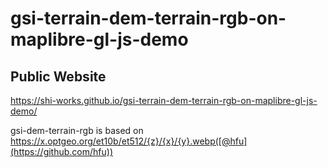 # gsi-terrain-dem-terrain-rgb-on-maplibre-gl-js-demo
## Public Website
https://shi-works.github.io/gsi-terrain-dem-terrain-rgb-on-maplibre-gl-js-demo/

gsi-dem-terrain-rgb is based on https://x.optgeo.org/et10b/et512/{z}/{x}/{y}.webp([@hfu](https://github.com/hfu))
